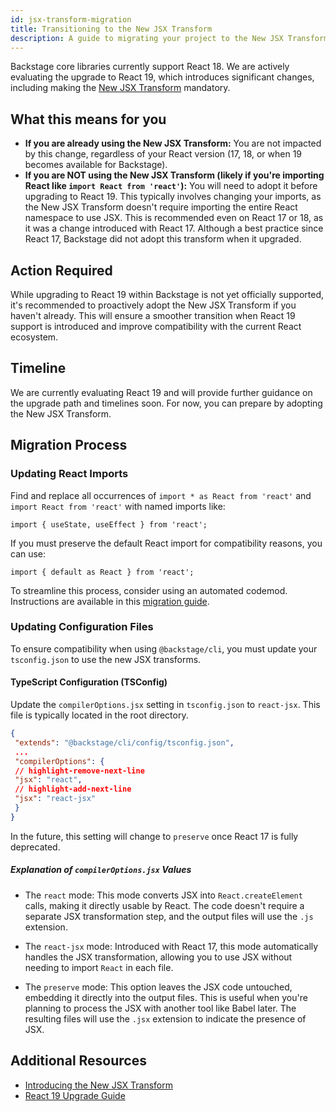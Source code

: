 ```yaml
---
id: jsx-transform-migration
title: Transitioning to the New JSX Transform
description: A guide to migrating your project to the New JSX Transform
---
```


Backstage core libraries currently support React 18. We are actively evaluating the upgrade to React 19, which introduces significant changes, including making the [New JSX Transform](https://legacy.reactjs.org/blog/2020/09/22/introducing-the-new-jsx-transform.html) mandatory.

## What this means for you

- **If you are already using the New JSX Transform:** You are not impacted by this change, regardless of your React version (17, 18, or when 19 becomes available for Backstage).
- **If you are NOT using the New JSX Transform (likely if you're importing React like `import React from 'react'`):** You will need to adopt it before upgrading to React 19. This typically involves changing your imports, as the New JSX Transform doesn't require importing the entire React namespace to use JSX. This is recommended even on React 17 or 18, as it was a change introduced with React 17. Although a best practice since React 17, Backstage did not adopt this transform when it upgraded.

## Action Required

While upgrading to React 19 within Backstage is not yet officially supported, it's recommended to proactively adopt the New JSX Transform if you haven't already. This will ensure a smoother transition when React 19 support is introduced and improve compatibility with the current React ecosystem.

## Timeline

We are currently evaluating React 19 and will provide further guidance on the upgrade path and timelines soon. For now, you can prepare by adopting the New JSX Transform.

## Migration Process

### Updating React Imports

Find and replace all occurrences of `import * as React from 'react'` and `import React from 'react'` with named imports like:

```tsx
import { useState, useEffect } from 'react';
```

If you must preserve the default React import for compatibility reasons, you can use:

```tsx
import { default as React } from 'react';
```

To streamline this process, consider using an automated codemod. Instructions are available in this [migration guide](https://github.com/backstage/backstage/blob/master/contrib/docs/tutorials/jsx-migration-codemod.md).

### Updating Configuration Files

To ensure compatibility when using `@backstage/cli`, you must update your `tsconfig.json` to use the new JSX transforms.

#### TypeScript Configuration (TSConfig)

Update the `compilerOptions.jsx` setting in `tsconfig.json` to `react-jsx`. This file is typically located in the root directory.

```json filename="tsconfig.json"
{
 "extends": "@backstage/cli/config/tsconfig.json",
 ...
 "compilerOptions": {
 // highlight-remove-next-line
 "jsx": "react",
 // highlight-add-next-line
 "jsx": "react-jsx"
 }
}
```

In the future, this setting will change to `preserve` once React 17 is fully deprecated.

##### Explanation of `compilerOptions.jsx` Values

- The `react` mode: This mode converts JSX into `React.createElement` calls, making it directly usable by React. The code doesn't require a separate JSX transformation step, and the output files will use the `.js` extension.

- The `react-jsx` mode: Introduced with React 17, this mode automatically handles the JSX transformation, allowing you to use JSX without needing to import `React` in each file.

- The `preserve` mode: This option leaves the JSX code untouched, embedding it directly into the output files. This is useful when you're planning to process the JSX with another tool like Babel later. The resulting files will use the `.jsx` extension to indicate the presence of JSX.

## Additional Resources

- [Introducing the New JSX Transform](https://legacy.reactjs.org/blog/2020/09/22/introducing-the-new-jsx-transform.html)
- [React 19 Upgrade Guide](https://react.dev/blog/2024/04/25/react-19-upgrade-guide)
